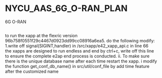 # NYCU_AAS_6G_O-RAN_PLAN
6G O-RAN
## 
to run the xapp at the flexric version 96b758f0551f29c4467d0923dd99cc08916a6ea5. do the following modify:
1.write off signal(SIGINT,handler) in /src/xapp/e42_xapp_api.c in line 66  
the xapps are designed to run endless and end by ctrl+c, write off this line to ensure the complete e2ap end process is conducted.
ii.	To make sure there is the unique database name after each time restart the xapp. i modify the function get_conf_db_name() in src/util/conf_file by add time feature after the customized name
